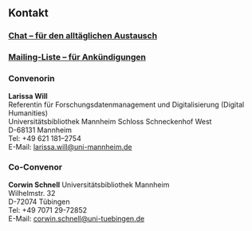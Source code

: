 ## Kontakt

### [Chat – für den alltäglichen Austausch](https://gitter.im/ag-ocr/community)

### [Mailing-Liste – für Ankündigungen](https://lists.uni-wuerzburg.de/mailman/listinfo/ag-ocr)

### Convenorin
**Larissa Will**  
Referentin für Forschungsdatenmanagement und Digitalisierung (Digital Humanities)  
Universitätsbibliothek Mannheim
Schloss Schneckenhof West  
D-68131 Mannheim  
Tel: +49 621 181–2754  
E-Mail: [larissa.will@uni-mannheim.de](mailto:larissa.will@uni-mannheim.de)

### Co-Convenor
**Corwin Schnell**
Universitätsbibliothek Mannheim  
Wilhelmstr. 32  
D-72074 Tübingen  
Tel: +49 7071 29-72852  
E-Mail: [corwin.schnell@uni-tuebingen.de](mailto:corwin.schnell@uni-tuebingen.de)
